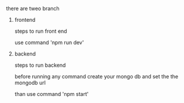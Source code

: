 there are tweo branch 

1. frontend

   steps to run front end

   use command 'npm run dev'
   
3. backend

   steps to run backend

   before running any command create your mongo db and set the the mongodb url
   
   than use command 'npm start'
